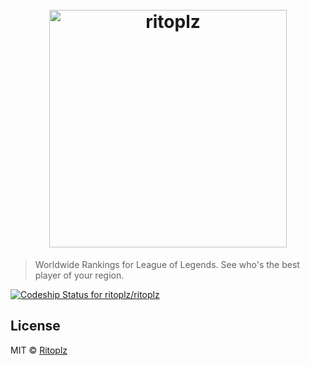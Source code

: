 <h1 align="center">
	<br>
	<img width="380" src="https://cldup.com/8T8w6cCTIr.png" alt="ritoplz">
	<br>
</h1>

> Worldwide Rankings for League of Legends. See who's the best player of your region.

[![Codeship Status for ritoplz/ritoplz](https://app.codeship.com/projects/16878b90-c650-0134-8851-6e9b40f38dec/status?branch=master)](https://app.codeship.com/projects/198595)

## License

MIT © [Ritoplz](https://ritoplz.com)
